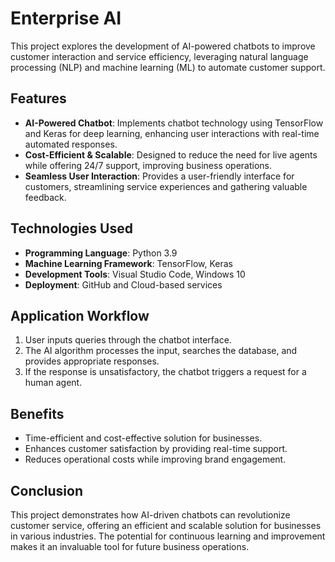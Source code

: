 

# Enterprise AI

This project explores the development of AI-powered chatbots to improve customer interaction and service efficiency, leveraging natural language processing (NLP) and machine learning (ML) to automate customer support.

## Features

- **AI-Powered Chatbot**: Implements chatbot technology using TensorFlow and Keras for deep learning, enhancing user interactions with real-time automated responses.
- **Cost-Efficient & Scalable**: Designed to reduce the need for live agents while offering 24/7 support, improving business operations.
- **Seamless User Interaction**: Provides a user-friendly interface for customers, streamlining service experiences and gathering valuable feedback.

## Technologies Used

- **Programming Language**: Python 3.9
- **Machine Learning Framework**: TensorFlow, Keras
- **Development Tools**: Visual Studio Code, Windows 10
- **Deployment**: GitHub and Cloud-based services

## Application Workflow

1. User inputs queries through the chatbot interface.
2. The AI algorithm processes the input, searches the database, and provides appropriate responses.
3. If the response is unsatisfactory, the chatbot triggers a request for a human agent.

## Benefits

- Time-efficient and cost-effective solution for businesses.
- Enhances customer satisfaction by providing real-time support.
- Reduces operational costs while improving brand engagement.

## Conclusion

This project demonstrates how AI-driven chatbots can revolutionize customer service, offering an efficient and scalable solution for businesses in various industries. The potential for continuous learning and improvement makes it an invaluable tool for future business operations.

